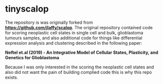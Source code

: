 # tinyscalop

The repository is was originally forked from **https://github.com/jlaffy/scalop**. 
The original repository contained code for scoring neoplastic cell states in single cell and bulk, glioblastoma tumours samples, and also additional code for things like differential expression analysis and clustering described in the following paper: 

**Neftel et.al (2019) - An Integrative Model of Cellular States, Plasticity, and Genetics for Glioblastoma**

Because I was only interested in the scoring the neoplastic cell states and also did not want the pain of building complied code this is why this repo exists.
